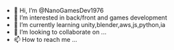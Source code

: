 - 👋 Hi, I’m @NanoGamesDev1976
- 👀 I’m interested in back/front and games development 
- 🌱 I’m currently learning unity,blender,aws,js,python,ia
- 💞️ I’m looking to collaborate on ...
- 📫 How to reach me ...

<!---
NanoGamesDev1976/NanoGamesDev1976 is a ✨ special ✨ repository because its `README.md` (this file) appears on your GitHub profile.
You can click the Preview link to take a look at your changes.
--->
